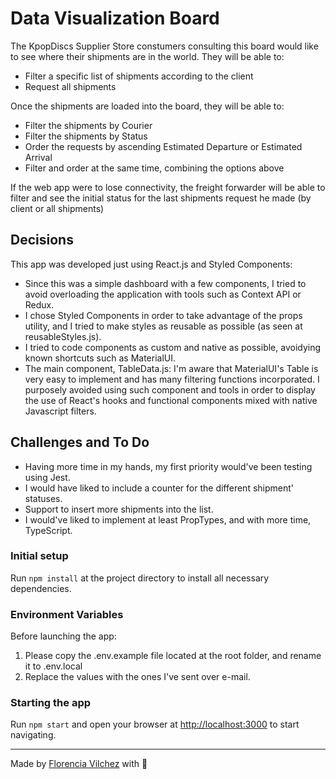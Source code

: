 # Data Visualization Board

The KpopDiscs Supplier Store constumers consulting this board would like to see where their shipments are in the world. They will be able to:

- Filter a specific list of shipments according to the client
- Request all shipments

Once the shipments are loaded into the board, they will be able to:

- Filter the shipments by Courier
- Filter the shipments by Status
- Order the requests by ascending Estimated Departure or Estimated Arrival
- Filter and order at the same time, combining the options above

If the web app were to lose connectivity, the freight forwarder will be able to filter and see the initial status for the last shipments request he made (by client or all shipments)

## Decisions

This app was developed just using React.js and Styled Components:

- Since this was a simple dashboard with a few components, I tried to avoid overloading the application with tools such as Context API or Redux.
- I chose Styled Components in order to take advantage of the props utility, and I tried to make styles as reusable as possible (as seen at reusableStyles.js).
- I tried to code components as custom and native as possible, avoidying known shortcuts such as MaterialUI.
- The main component, TableData.js: I'm aware that MaterialUI's Table is very easy to implement and has many filtering functions incorporated. I purposely avoided using such component and tools in order to display the use of React's hooks and functional components mixed with native Javascript filters.

## Challenges and To Do

- Having more time in my hands, my first priority would've been testing using Jest.
- I would have liked to include a counter for the different shipment' statuses.
- Support to insert more shipments into the list.
- I would've liked to implement at least PropTypes, and with more time, TypeScript.

### Initial setup

Run `npm install` at the project directory to install all necessary dependencies.

### Environment Variables

Before launching the app:

1. Please copy the .env.example file located at the root folder, and rename it to .env.local
2. Replace the values with the ones I've sent over e-mail.

### Starting the app

Run `npm start` and open your browser at [http://localhost:3000](http://localhost:3000) to start navigating.

---

Made by [Florencia Vilchez](https://www.linkedin.com/in/florencia-vilchez/) with 💛
